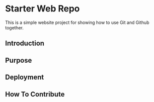 # Starter Web Repo

This is a simple website project for showing how to use Git and Github together. 

## Introduction

## Purpose

## Deployment

## How To Contribute
